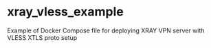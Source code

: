 # xray_vless_example
Example of Docker Compose file for deploying XRAY VPN server with VLESS XTLS proto setup
